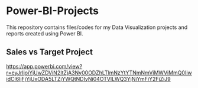 # Power-BI-Projects
This repository contains files/codes for my Data Visualization projects and reports created using Power BI.
## Sales vs Target Project
https://app.powerbi.com/view?r=eyJrIjoiYjUwZDViN2ItZjA3Ny00ODZhLTlmNzYtYTNmNmViMWViMmQ0IiwidCI6IjFjYjUxODA5LTZjYWQtNDIyNi04OTVlLWQ3YjNiYmFiY2FjZiJ9
